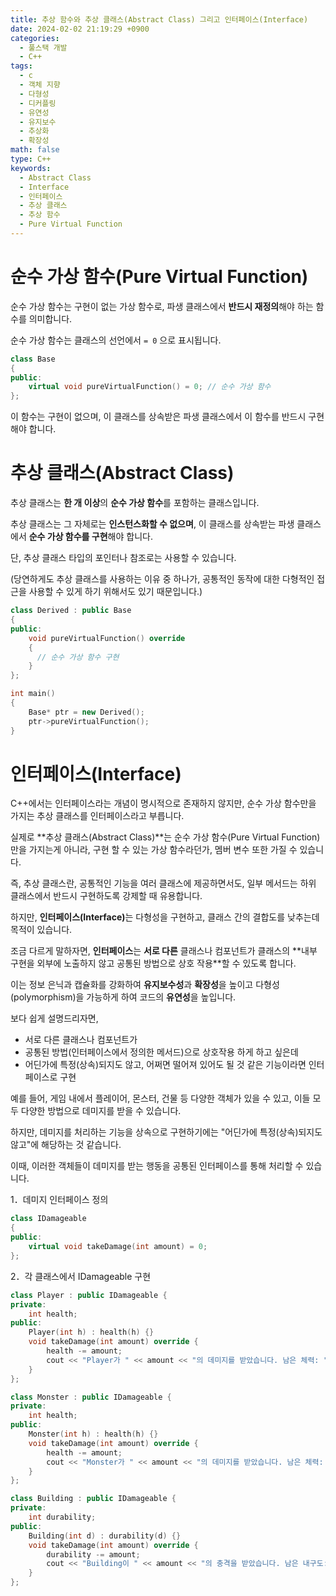 ```yaml
---
title: 추상 함수와 추상 클래스(Abstract Class) 그리고 인터페이스(Interface)
date: 2024-02-02 21:19:29 +0900
categories:
  - 풀스택 개발
  - C++
tags:
  - c
  - 객체 지향
  - 다형성
  - 디커플링
  - 유연성
  - 유지보수
  - 추상화
  - 확장성
math: false
type: C++
keywords:
  - Abstract Class
  - Interface
  - 인터페이스
  - 추상 클래스
  - 추상 함수
  - Pure Virtual Function
---
```


# 순수 가상 함수(Pure Virtual Function)

순수 가상 함수는 구현이 없는 가상 함수로, <span class="font_highlight">파생 클래스에서 **반드시 재정의**해야 하는 함수</span>를 의미합니다.

순수 가상 함수는 클래스의 선언에서 `= 0` 으로 표시됩니다.

```cpp
class Base
{
public:
    virtual void pureVirtualFunction() = 0; // 순수 가상 함수
};
```

이 함수는 구현이 없으며, 이 클래스를 상속받은 파생 클래스에서 이 함수를 반드시 구현해야 합니다.

# 추상 클래스(Abstract Class)

추상 클래스는 <span class="font_highlight">**한 개 이상**의 **순수 가상 함수**를 포함하는 클래스</span>입니다.

추상 클래스는 그 자체로는 <span class="important">**인스턴스화할 수 없으며**</span>, 이 클래스를 상속받는 파생 클래스에서 **순수 가상 함수를 구현**해야 합니다.

단, 추상 클래스 타입의 포인터나 참조로는 사용할 수 있습니다.

(당연하게도 추상 클래스를 사용하는 이유 중 하나가, 공통적인 동작에 대한 다형적인 접근을 사용할 수 있게 하기 위해서도 있기 때문입니다.)

```cpp
class Derived : public Base
{
public:
    void pureVirtualFunction() override
    {
      // 순수 가상 함수 구현
    }
};

int main()
{
    Base* ptr = new Derived();
    ptr->pureVirtualFunction();
}
```

# 인터페이스(Interface)

C++에서는 인터페이스라는 개념이 명시적으로 존재하지 않지만, <span class="font_highlight">순수 가상 함수만을 가지는 추상 클래스</span>를 인터페이스라고 부릅니다.

실제로 **추상 클래스(Abstract Class)**는 순수 가상 함수(Pure Virtual Function)만을 가지는게 아니라, 구현 할 수 있는 가상 함수라던가, 멤버 변수 또한 가질 수 있습니다.

즉, 추상 클래스란, 공통적인 기능을 여러 클래스에 제공하면서도, 일부 메서드는 하위 클래스에서 반드시 구현하도록 강제할 때 유용합니다.

하지만, <span class="keyword">**인터페이스(Interface)**</span>는 다형성을 구현하고, <span class="font_highlight">클래스 간의 결합도를 낮추는데</span> 목적이 있습니다.

조금 다르게 말하자면, **인터페이스**는 **서로 다른** 클래스나 컴포넌트가 클래스의 **내부 구현을 외부에 노출하지 않고 <span class="font_highlight">공통된 방법으로 상호 작용</span>**할 수 있도록 합니다.

이는 정보 은닉과 캡슐화를 강화하여 **유지보수성**과 **확장성**을 높이고 다형성(polymorphism)을 가능하게 하여 코드의 **유연성**을 높입니다.

보다 쉽게 설명드리자면,
- 서로 다른 클래스나 컴포넌트가
- 공통된 방법(인터페이스에서 정의한 메서드)으로 상호작용 하게 하고 싶은데
- 어딘가에 특정(상속)되지도 않고, 어쩌면 떨어져 있어도 될 것 같은 기능이라면 인터페이스로 구현

예를 들어, 게임 내에서 플레이어, 몬스터, 건물 등 다양한 객체가 있을 수 있고, 이들 모두 다양한 방법으로 데미지를 받을 수 있습니다.

하지만, 데미지를 처리하는 기능을 상속으로 구현하기에는 "어딘가에 특정(상속)되지도 않고"에 해당하는 것 같습니다.

이때, 이러한 객체들이 데미지를 받는 행동을 공통된 인터페이스를 통해 처리할 수 있습니다.

1．데미지 인터페이스 정의

```cpp
class IDamageable
{
public:
    virtual void takeDamage(int amount) = 0;
};
```

2．각 클래스에서 IDamageable 구현

```cpp
class Player : public IDamageable {
private:
    int health;
public:
    Player(int h) : health(h) {}
    void takeDamage(int amount) override {
        health -= amount;
        cout << "Player가 " << amount << "의 데미지를 받았습니다. 남은 체력: " << health << endl;
    }
};

class Monster : public IDamageable {
private:
    int health;
public:
    Monster(int h) : health(h) {}
    void takeDamage(int amount) override {
        health -= amount;
        cout << "Monster가 " << amount << "의 데미지를 받았습니다. 남은 체력: " << health << endl;
    }
};

class Building : public IDamageable {
private:
    int durability;
public:
    Building(int d) : durability(d) {}
    void takeDamage(int amount) override {
        durability -= amount;
        cout << "Building이 " << amount << "의 충격을 받았습니다. 남은 내구도: " << durability << endl;
    }
};
```
